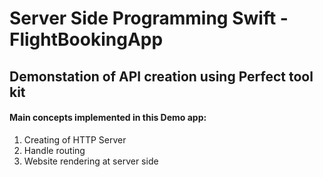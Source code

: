 # Server Side Programming Swift - FlightBookingApp
## Demonstation of API creation using Perfect tool kit
#### Main concepts implemented in this Demo app:

1. 	Creating of HTTP Server
2.  Handle routing
3.  Website rendering at server side
